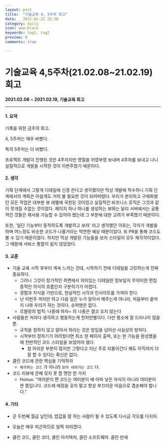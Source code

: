 ```yaml
---
layout: post
title:  "기술교육 4, 5주차 회고"
date:   2021-02-22 22:30
category: daily
icon: www-black
keywords: tag1, tag2
preview: 0
comments: true

---
```




# 기술교육 4,5주차(21.02.08~21.02.19) 회고



**2021.02.08 ~ 2021.02.19, 기술교육 회고**

---

#### 1. 요약

기록을 위한 금주의 회고. 



4, 5주차는 매우 바빴다.

특히 5주차는 더 바빴다.

프로젝트 개발이 진행된 것은 4주차지만 명절을 어영부영 보내며 4주차를 보내고 나니 실질적으로 개발을 시작한 것이 이번주였기 때문이다.



#### 2. 생각

기획 단계에서 그렇게 디테일에 신경 쓴다고 생각했지만 막상 개발에 착수하니 기획 단계에서의 계획은 아쉽게도 거의 불 필요한 것이 되어버렸다. 우리가 분리하고 구체화했던 모든 작업은 대부분 뷰 레벨에 국한된 것이었고 실질적인 비즈니스 로직은 그것과 같이 쪼개질 수없는 것이었다. 페이지 하나 하나를 생성하는 뷰와는 달리 서버에서는 공통적인 것들은 재사용 가능할 수 있어야 했는데 그 부분에 대한 고려가 부족했기 때문이다.

또한, '일단 기능부터 동작하도록 개발하고 보자' 라고 생각했던 이유는, 각자가 개발을 하며 어느정도 비슷한 코드가 나올거라는 막연한 예상 때문이었다. 또 PR을 통해 코드도 볼 수 있기 때문이었다. 하지만 막상 개발된 기능들을 보자 스타일이 모두 제각각이었다. 그 때문에 서비스 통합이 쉽지 않았었다. 



#### 3. 교훈

- 기술 교육 시작 후부터 계속 느끼는 건데, 시작하기 전에 디테일을 고민하는게 진짜 중요하다.
  - 그러나 그것이 장기적인 측면에서 의미있는 디테일한 정보일지 무의미한 편집증적인 의식의 흐름인지 구분하기가 어렵다.
  - 경험과 지식을 기반으로, 현실적인 시각과 인사이트를 가져야 한다.
  - 난 이번주 까지만 하고 다음 일은 누가 알아서 해주는게 아니라, 처음부터 끝까지 나와 우리가 하는 것이다. 슈퍼맨은 없다.
  - 르블랑의 법칙: 나중에 하자~ 의 나중은 결코 오지 않는다
- 사람들은 저마다 생각하고 행동하는게 천차만별이다. 다만 평소에 잘 드러나지 않을 뿐.
  - 규칙을 정하지 않고 알아서 하라는 것은 방임을 넘어선 사실상의 방치다.
  - 시작부터 정하기가 어려웠다면 최소 한 페이지 출력, 또는 한 기능을 완성했을 때 전반적인 코드 스타일을 보았어야 했다.
    - 참 아쉬운 부분이 많지만 그렇다고 지난 주로 되돌아간다 해도 아직까지 더 잘 할 수 있다는 확신은 없다.
- 클린 코드에 관한 핵심을 기억하자
  - `해석하는 코드` 가 아니라 `읽어 내려가는 코드` 다.
- 코드 리뷰에 관해 잊지 못 할 명언 한 가지
  - Honux: "여러분이 짠 코드는 여러분이 배 아파 낳은 자식이 아니라 여러분이 싼 똥입니다. 코드에 애정을 갖지 말고 항상 부끄러운 마음으로 겸손해야 합니다."



#### 4. 기타

- 곧 두번째 월급 날인데, 밥값을 잘 하는 사람이 될 수 있도록 다시금 각오를 다지자.

- 오늘은 매우 피곤하므로 일찍 자야겠다. 
- 클린 코드, 클린 코더, 클린 아키텍처, 클린 소프트웨어. 클린 만세